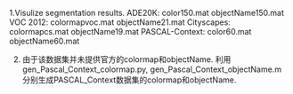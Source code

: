 1.Visulize segmentation results.
ADE20K:         color150.mat     objectName150.mat
VOC 2012:       colormapvoc.mat  objectName21.mat
Cityscapes:     colormapcs.mat   objectName19.mat
PASCAL-Context: color60.mat      objectName60.mat

2. 由于该数据集并未提供官方的colormap和objectName. 利用gen_Pascal_Context_colormap.py, gen_Pascal_Context_objectName.m 分别生成PASCAL_Context数据集的colormap和objectName. 
